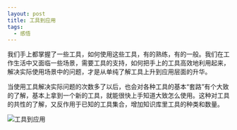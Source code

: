```yaml
---
layout: post
title: 工具到应用
tags:
  - 感悟
---
```


我们手上都掌握了一些工具，如何使用这些工具，有的熟练，有的一般。我们在工作生活中又面临一些场景，需要工具的支持，如何把手上的工具高效地利用起来，解决实际使用场景中的问题，才是从单纯了解工具上升到应用层面的升华。

当使用工具解决实际问题的次数多了以后，也会对各种工具的基本“套路”有个大致的了解，基本上拿到一个新的工具，就能很快上手知道大致怎么使用。这种对工具的共性的了解，又反作用于已知的工具集合，增加知识库里工具的种类和数量。

![工具到应用](https://wx2.sinaimg.cn/mw690/6e471a1dgy1gb5c1mdh8dj20n30kkdhw.jpg)

